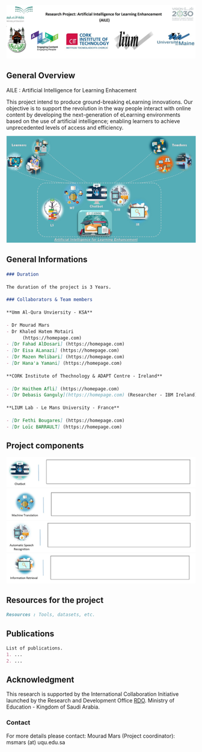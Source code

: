![Image](/Project.jpg)

## General Overview

AILE : Artificial Intelligence for Learning Enhacement


This project intend to produce ground-breaking eLearning innovations. Our objective is to support the revolution in the way people interact with online content by developing the next-generation of eLearning environments based on the use of artificial intelligence; enabling learners to achieve unprecedented levels of access and efficiency.


![Image](/AILE.jpg)


## **General Informations**
```markdown
### Duration

The duration of the project is 3 Years.

### Collaborators & Team members

**Umm Al-Qura Unviersity - KSA**

- Dr Mourad Mars
- Dr Khaled Hatem Motairi 
      (https://homepage.com)
- [Dr Fahad AlDosari] (https://homepage.com)
- [Dr Eisa ALanazi] (https://homepage.com)
- [Dr Mazen Melibari] (https://homepage.com)
- [Dr Hana'a Yamani] (https://homepage.com)

**CORK Institute of Thechnology & ADAPT Centre - Ireland**

- [Dr Haithem Afli] (https://homepage.com)
- [Dr Debasis Ganguly](https://homepage.com) (Researcher - IBM Ireland)

**LIUM Lab - Le Mans University - France**

- [Dr Fethi Bougares] (https://homepage.com)
- [Dr Loïc BARRAULT] (https://homepage.com)
```
## **Project components**

![Image](/Chatbot.jpg)
![Image](/MT.jpg)
![Image](/ASR.jpg)
![Image](/IR.jpg)

## **Resources for the project**
```markdown
Resources : Tools, datasets, etc.
```
## **Publications**
```markdown
List of publications.
1. ...
2. ...
```
## **Acknowledgment**

This research is supported by the International Collaboration Initiative launched by the Research and Development Office [RDO](https://rdo.moe.gov.sa). Ministry of Education - Kingdom of Saudi Arabia.
### Contact

For more details please contact: 
Mourad Mars (Project coordinator): msmars (at) uqu.edu.sa
